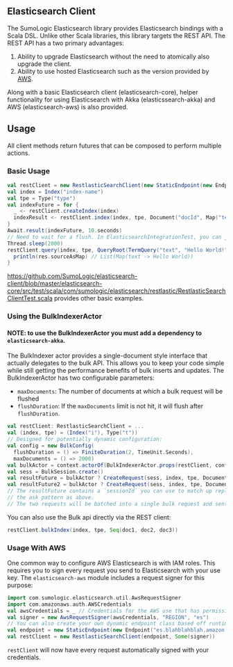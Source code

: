 ## Elasticsearch Client
The SumoLogic Elasticsearch library provides Elasticsearch bindings with a Scala DSL. Unlike other Scala libraries, this library targets the REST API. The REST API has a two primary advantages:
  1. Ability to upgrade Elasticsearch without the need to atomically also upgrade the client.
  2. Ability to use hosted Elasticsearch such as the version provided by [AWS](https://aws.amazon.com/elasticsearch-service/).

Along with a basic Elasticsearch client (elasticsearch-core), helper functionality for using Elasticsearch with Akka (elasticssearch-akka) and AWS (elasticsearch-aws) is also provided.

## Usage
All client methods return futures that can be composed to perform multiple actions.

### Basic Usage
```scala
val restClient = new RestlasticSearchClient(new StaticEndpoint(new Endpoint(host, port)))
val index = Index("index-name")
val tpe = Type("type")
val indexFuture = for {
  _ <- restClient.createIndex(index)
  indexResult <- restClient.index(index, tpe, Document("docId", Map("text" -> "Hello World!")))
}
Await.result(indexFuture, 10.seconds)
// Need to wait for a flush. In ElasticsearchIntegrationTest, you can just call "refresh()"
Thread.sleep(2000)
restClient.query(index, tpe, QueryRoot(TermQuery("text", "Hello World!"))).map { res =>
  println(res.sourceAsMap) // List(Map(text -> Hello World))
}
```
https://github.com/SumoLogic/elasticsearch-client/blob/master/elasticsearch-core/src/test/scala/com/sumologic/elasticsearch/restlastic/RestlasticSearchClientTest.scala provides other basic examples.

### Using the BulkIndexerActor
#### NOTE: to use the BulkIndexerActor you must add a dependency to `elasticsearch-akka`.
The BulkIndexer actor provides a single-document style interface that actually delegates to the bulk API. This allows you to keep your code simple while still getting the performance benefits of bulk inserts and updates. The BulkIndexerActor has two configurable parameters:
  * `maxDocuments`: The number of documents at which a bulk request will be flushed
  * `flushDuration`: If the `maxDocuments` limit is not hit, it will flush after `flushDuration`.
```scala
val restClient: RestlasticSearchClient = ...
val (index, tpe) = (Index("i"), Type("t"))
// Designed for potentially dynamic configuration:
val config = new BulkConfig(
  flushDuration = () => FiniteDuration(2, TimeUnit.Seconds),
  maxDocuments = () => 2000)
val bulkActor = context.actorOf(BulkIndexerActor.props(restClient, config))
val sess = BulkSession.create()
val resultFuture = bulkActor ? CreateRequest(sess, index, tpe, Document("id", Map("k" -> "v")))
val resultFuture2 = bulkActor ? CreateRequest(sess, index, tpe, Document("id", Map("k" -> "v")))
// The resultFuture contains a `sessionId` you can use to match up replies with requests assuming you do not use
// the ask pattern as above.
// The two requests will be batched into a single bulk request and sent to Elasticsearch 
```

You can also use the Bulk api directly via the REST client:
```scala
restClient.bulkIndex(index, tpe, Seq(doc1, doc2, doc3))
```

### Usage With AWS

One common way to configure AWS Elasticsearch is with IAM roles. This requires you to sign every request you send to Elasticsearch with your use key. The `elasticsearch-aws` module includes a request signer for this purpose:
```scala
import com.sumologic.elasticsearch.util.AwsRequestSigner
import com.amazonaws.auth.AWSCredentials
val awsCredentials = _ // Credentials for the AWS use that has permissions to access Elasticsearch
val signer = new AwsRequestSigner(awsCredentials, "REGION", "es")
// You can also create your own dynamic endpoint class based off runtime configuration or the AWS API.
val endpoint = new StaticEndpoint(new Endpoint("es.blahblahblah.amazon.com", 443))
val restClient = new RestlasticSearchClient(endpoint, Some(signer))
```
`restClient` will now have every request automatically signed with your credentials.
